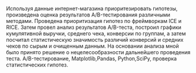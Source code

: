 Используя данные интернет-магазина приоритезировать гипотезы, произведена оценка результатов A/B-тестирования различными методами. Проведена приоритизация гипотез по фреймворкам ICE и RICE. Затем провел анализ результатов A/B-теста, построил графики кумулятивной выручки, среднего чека, конверсии по группам, а затем посчитал статистическую значимость различий конверсий и средних чеков по сырым и очищенным данным. На основании анализа мной было принято решение о нецелесообразности дальнейшего проведения теста. A/B-тестирование, Matplotlib,Pandas, Python,SciPy, проверка статистических гипотез.
